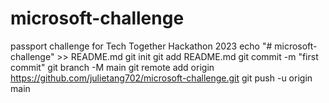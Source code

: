 # microsoft-challenge
passport challenge for Tech Together Hackathon 2023
echo "# microsoft-challenge" >> README.md
git init
git add README.md
git commit -m "first commit"
git branch -M main
git remote add origin https://github.com/julietang702/microsoft-challenge.git
git push -u origin main
